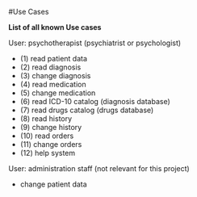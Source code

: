 #Use Cases

**List of all known Use cases**

User: psychotherapist (psychiatrist or psychologist)
- (1) read patient data
- (2) read diagnosis
- (3) change diagnosis
- (4) read medication
- (5) change medication
- (6) read ICD-10 catalog (diagnosis database)
- (7) read drugs catalog (drugs database)
- (8) read history
- (9) change history
- (10) read orders
- (11) change orders
- (12) help system

User: administration staff (not relevant for this project)
- change patient data